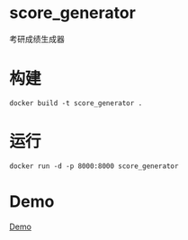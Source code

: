 # score_generator
考研成绩生成器
# 构建
    docker build -t score_generator .
# 运行
    docker run -d -p 8000:8000 score_generator
# Demo
[Demo](https://yz.jiabc.com)
